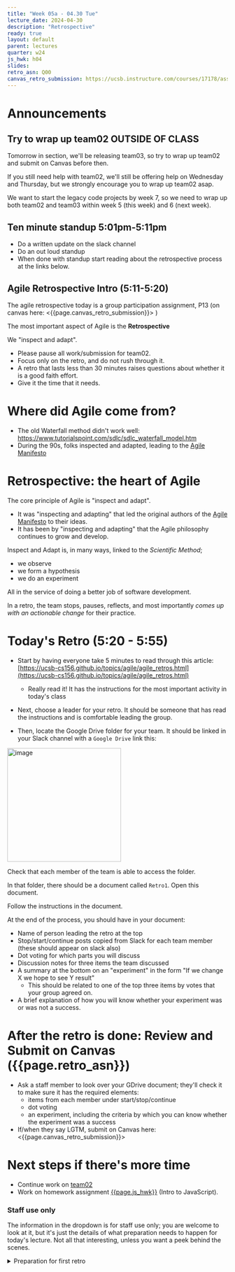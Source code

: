 ```yaml
---
title: "Week 05a - 04.30 Tue"
lecture_date: 2024-04-30
description: "Retrospective"
ready: true
layout: default
parent: lectures
quarter: w24
js_hwk: h04
slides:
retro_asn: Q00
canvas_retro_submission: https://ucsb.instructure.com/courses/17178/assignments/192297
---
```


# Announcements

## Try to wrap up team02 OUTSIDE OF CLASS

Tomorrow in section, we'll be releasing team03, so try to wrap up team02 and submit on Canvas before then.

If you still need help with team02, we'll still be offering help on Wednesday and Thursday, but we strongly encourage you to wrap up team02 asap.

We want to start the legacy code projects by week 7, so we need to wrap up both team02 and team03 within week 5 (this week) and 6 (next week).


## Ten minute standup 5:01pm-5:11pm

* Do a written update on the slack channel
* Do an out loud standup
* When done with standup start reading about the retrospective process at the links below.

## Agile Retrospective Intro (5:11-5:20)

The agile retrospective today is a group participation assignment, P13 (on canvas here:  <{{page.canvas_retro_submission}}> )

The most important aspect of Agile is the **Retrospective**

We "inspect and adapt".

* Please pause all work/submission for team02.
* Focus only on the retro, and do not rush through it.
* A retro that lasts less than 30 minutes raises questions about whether it is a good faith effort.
* Give it the time that it needs.

# Where did Agile come from?

* The old Waterfall method didn't work well: <https://www.tutorialspoint.com/sdlc/sdlc_waterfall_model.htm>
* During the 90s, folks inspected and adapted, leading to the [Agile Manifesto](https://agilemanifesto.org/)

# Retrospective: the heart of Agile

The core principle of Agile is "inspect and adapt".
* It was "inspecting and adapting" that led the original authors of the [Agile Manifesto](https://agilemanifesto.org/) to their ideas.
* It has been by "inspecting and adapting" that the Agile philosophy continues to grow and develop.

Inspect and Adapt is, in many ways, linked to the *Scientific Method*;
* we observe
* we form a hypothesis
* we do an experiment

All in the service of doing a better job of software development.

In a retro, the team stops, pauses, reflects, and most importantly *comes up with an actionable change* for their practice.

# Today's Retro (5:20 - 5:55)

* Start by having everyone take 5 minutes to read through this article: [https://ucsb-cs156.github.io/topics/agile/agile_retros.html](https://ucsb-cs156.github.io/topics/agile/agile_retros.html)
  - Really read it!  It has the instructions for the most important activity in today's class

* Next, choose a leader for your retro. It should be someone that has read the instructions and is comfortable leading the group.
* Then, locate the Google Drive folder for your team.  It should be linked in your Slack channel with a `Google Drive` link this:

<img width="260" alt="image" src="https://github.com/ucsb-cs156-w24/team02-w24-7pm-3/assets/15284810/bbd9f7b7-ebf4-4411-a28b-bdf9fcaddbda">

Check that each member of the team is able to access the folder.

In that folder, there should be a document called `Retro1`.  Open this document.

Follow the instructions in the document.

At the end of the process, you should have in your document:
* Name of person leading the retro at the top
* Stop/start/continue posts copied from Slack for each team member (these should appear on slack also)
* Dot voting for which parts you will discuss
* Discussion notes for three items the team discussed
* A summary at the bottom on an "experiment" in the form "If we change X we hope to see Y result"
  - This should be related to one of the top three items by votes that your group agreed on.
* A brief explanation of how you will know whether your experiment was or was not a success.

# After the retro is done: Review and Submit on Canvas ({{page.retro_asn}})

* Ask a staff member to look over your GDrive document; they'll check it to make sure it has the required elements:
  - items from each member under start/stop/continue
  - dot voting
  - an experiment, including the criteria by which you can know whether the experiment was a success
* If/when they say LGTM, submit on Canvas here: <{{page.canvas_retro_submission}}>

# Next steps if there's more time

* Continue work on [team02](https://ucsb-cs156.github.io/{{page.quarter}}/lab/team02.html)
* Work on homework assignment [{{page.js_hwk}}](https://ucsb-cs156.github.io/{{page.quarter}}/hwk/{{page.js_hwk]}}/) (Intro to JavaScript).


### Staff use only

The information in the dropdown is for staff use only; you are welcome to look at it, but it's just
the details of what preparation needs to happen for today's lecture. Not all that interesting, unless you
want a peek behind the scenes.

<details markdown="1">
<summary>
Preparation for first retro
</summary>

* Create folder such as `cs156-f23-teams` inside staff Google Drive folder
* Create one folder per team inside that folder named `f23-9am-1`, `f23-9am-2`, etc.
* Create `retro1` document inside each of those folders
* Paste content inside each
* For each team slack channel, send this message:

  @channel One small thing to do before class today if possible (< 5 minutes)
  Please see the link labelled gdrive at the top of this channel.
  Please verify that when logged in with your UCSB Google account, that you can open this folder.
  You should see a document inside called `retro1.docx`.
  Inside that document, in Part 4, is a place for each team member to enter their name next
  to prompts: "Team member 1:  Name: _____________________________", etc.

  Find the first available blank, and enter your name. Go ahead and do that now.

  The order is unimportant; we just want each of the six team members to reserve a
  portion of the document for themselves.   The rest, you can do in class today.

  This will serve as a check that everyone has write access to this document before class today.
  If you have trouble, please post a note on the channel, and mention @phtcon

</details>
